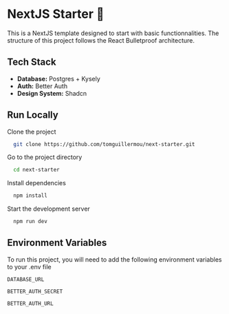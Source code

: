# NextJS Starter 🚀

This is a NextJS template designed to start with basic functionnalities.
The structure of this project follows the React Bulletproof architecture.

## Tech Stack

- **Database:** Postgres + Kysely
- **Auth:** Better Auth
- **Design System:** Shadcn

## Run Locally

Clone the project

```bash
  git clone https://github.com/tomguillermou/next-starter.git
```

Go to the project directory

```bash
  cd next-starter
```

Install dependencies

```bash
  npm install
```

Start the development server

```bash
  npm run dev
```

## Environment Variables

To run this project, you will need to add the following environment variables to your .env file

`DATABASE_URL`

`BETTER_AUTH_SECRET`

`BETTER_AUTH_URL`
